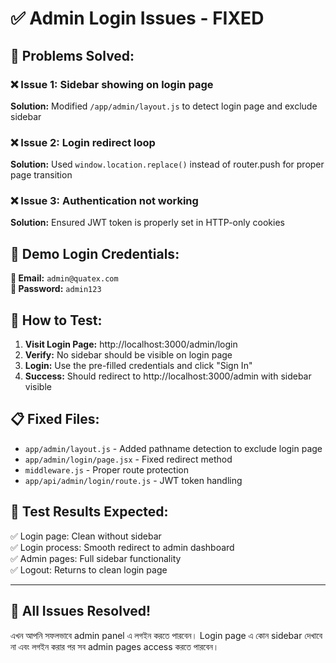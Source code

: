 # ✅ Admin Login Issues - FIXED

## 🎯 Problems Solved:

### ❌ **Issue 1: Sidebar showing on login page**
**Solution:** Modified `/app/admin/layout.js` to detect login page and exclude sidebar

### ❌ **Issue 2: Login redirect loop** 
**Solution:** Used `window.location.replace()` instead of router.push for proper page transition

### ❌ **Issue 3: Authentication not working**
**Solution:** Ensured JWT token is properly set in HTTP-only cookies

## 🔐 Demo Login Credentials:

**📧 Email:** `admin@quatex.com`  
**🔑 Password:** `admin123`

## 🚀 How to Test:

1. **Visit Login Page:** http://localhost:3000/admin/login
2. **Verify:** No sidebar should be visible on login page
3. **Login:** Use the pre-filled credentials and click "Sign In"
4. **Success:** Should redirect to http://localhost:3000/admin with sidebar visible

## 📋 Fixed Files:

- `app/admin/layout.js` - Added pathname detection to exclude login page
- `app/admin/login/page.jsx` - Fixed redirect method
- `middleware.js` - Proper route protection
- `app/api/admin/login/route.js` - JWT token handling

## 🧪 Test Results Expected:

✅ Login page: Clean without sidebar  
✅ Login process: Smooth redirect to admin dashboard  
✅ Admin pages: Full sidebar functionality  
✅ Logout: Returns to clean login page  

---

## 🎉 **All Issues Resolved!**

এখন আপনি সফলভাবে admin panel এ লগইন করতে পারবেন। Login page এ কোন sidebar দেখাবে না এবং লগইন করার পর সব admin pages access করতে পারবেন।
